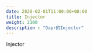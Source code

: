 ```yaml
---
date: 2020-02-01T11:00:00+08:00
title: Injector
weight: 2100
description : "Dapr的Injector"
---
```




Injector



